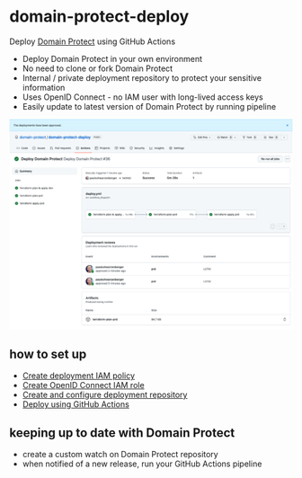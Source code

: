 # domain-protect-deploy
Deploy [Domain Protect](https://github.com/ovotech/domain-protect) using GitHub Actions

* Deploy Domain Protect in your own environment
* No need to clone or fork Domain Protect
* Internal / private deployment repository to protect your sensitive information
* Uses OpenID Connect - no IAM user with long-lived access keys
* Easily update to latest version of Domain Protect by running pipeline

<img src="docs/images/pipeline.png">

## how to set up
* [Create deployment IAM policy](docs/POLICY.md)
* [Create OpenID Connect IAM role](docs/OIDC.md)
* [Create and configure deployment repository](docs/REPO.md)
* [Deploy using GitHub Actions](docs/DEPLOY.md)

## keeping up to date with Domain Protect
* create a custom watch on Domain Protect repository
* when notified of a new release, run your GitHub Actions pipeline
